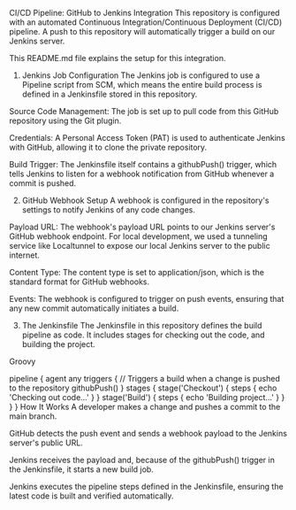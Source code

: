 CI/CD Pipeline: GitHub to Jenkins Integration
This repository is configured with an automated Continuous Integration/Continuous Deployment (CI/CD) pipeline. A push to this repository will automatically trigger a build on our Jenkins server.

This README.md file explains the setup for this integration.

1. Jenkins Job Configuration
The Jenkins job is configured to use a Pipeline script from SCM, which means the entire build process is defined in a Jenkinsfile stored in this repository.

Source Code Management: The job is set up to pull code from this GitHub repository using the Git plugin.

Credentials: A Personal Access Token (PAT) is used to authenticate Jenkins with GitHub, allowing it to clone the private repository.

Build Trigger: The Jenkinsfile itself contains a githubPush() trigger, which tells Jenkins to listen for a webhook notification from GitHub whenever a commit is pushed.

2. GitHub Webhook Setup
A webhook is configured in the repository's settings to notify Jenkins of any code changes.

Payload URL: The webhook's payload URL points to our Jenkins server's GitHub webhook endpoint. For local development, we used a tunneling service like Localtunnel to expose our local Jenkins server to the public internet.


Content Type: The content type is set to application/json, which is the standard format for GitHub webhooks.

Events: The webhook is configured to trigger on push events, ensuring that any new commit automatically initiates a build.

3. The Jenkinsfile
The Jenkinsfile in this repository defines the build pipeline as code. It includes stages for checking out the code, and building the project.

Groovy

pipeline {
    agent any
    triggers {
        // Triggers a build when a change is pushed to the repository
        githubPush()
    }
    stages {
        stage('Checkout') {
            steps {
                echo 'Checking out code...'
            }
        }
        stage('Build') {
            steps {
                echo 'Building project...'
            }
        }
    }
}
How It Works
A developer makes a change and pushes a commit to the main branch.

GitHub detects the push event and sends a webhook payload to the Jenkins server's public URL.

Jenkins receives the payload and, because of the githubPush() trigger in the Jenkinsfile, it starts a new build job.

Jenkins executes the pipeline steps defined in the Jenkinsfile, ensuring the latest code is built and verified automatically.